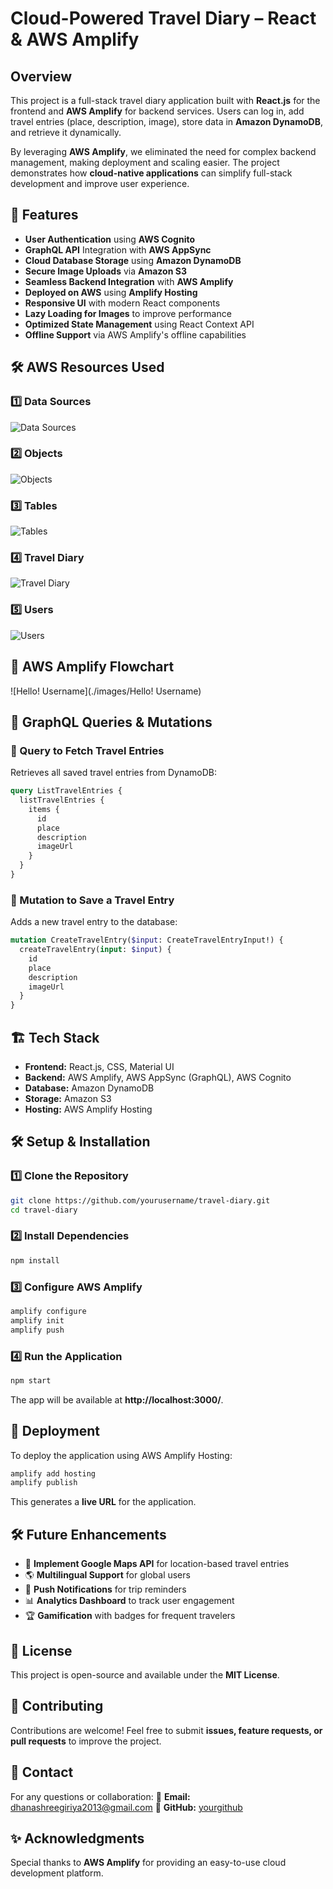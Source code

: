 # Cloud-Powered Travel Diary – React & AWS Amplify

## Overview
This project is a full-stack travel diary application built with **React.js** for the frontend and **AWS Amplify** for backend services. Users can log in, add travel entries (place, description, image), store data in **Amazon DynamoDB**, and retrieve it dynamically.

By leveraging **AWS Amplify**, we eliminated the need for complex backend management, making deployment and scaling easier. The project demonstrates how **cloud-native applications** can simplify full-stack development and improve user experience.

## 🚀 Features
- **User Authentication** using **AWS Cognito**
- **GraphQL API** Integration with **AWS AppSync**
- **Cloud Database Storage** using **Amazon DynamoDB**
- **Secure Image Uploads** via **Amazon S3**
- **Seamless Backend Integration** with **AWS Amplify**
- **Deployed on AWS** using **Amplify Hosting**
- **Responsive UI** with modern React components
- **Lazy Loading for Images** to improve performance
- **Optimized State Management** using React Context API
- **Offline Support** via AWS Amplify's offline capabilities

## 🛠 AWS Resources Used
### 1️⃣ Data Sources
![Data Sources](./images/Data_Sources)

### 2️⃣ Objects
![Objects](./images/Objects)

### 3️⃣ Tables
![Tables](./images/Tables)

### 4️⃣ Travel Diary
![Travel Diary](./images/Travel_Diary)

### 5️⃣ Users
![Users](./images/Users)

## 🔄 AWS Amplify Flowchart
![Hello! Username](./images/Hello! Username)

## 📡 GraphQL Queries & Mutations

### 🔹 Query to Fetch Travel Entries
Retrieves all saved travel entries from DynamoDB:
```graphql
query ListTravelEntries {
  listTravelEntries {
    items {
      id
      place
      description
      imageUrl
    }
  }
}
```

### 🔹 Mutation to Save a Travel Entry
Adds a new travel entry to the database:
```graphql
mutation CreateTravelEntry($input: CreateTravelEntryInput!) {
  createTravelEntry(input: $input) {
    id
    place
    description
    imageUrl
  }
}
```

## 🏗 Tech Stack
- **Frontend:** React.js, CSS, Material UI
- **Backend:** AWS Amplify, AWS AppSync (GraphQL), AWS Cognito
- **Database:** Amazon DynamoDB
- **Storage:** Amazon S3
- **Hosting:** AWS Amplify Hosting

## 🛠 Setup & Installation

### 1️⃣ Clone the Repository
```bash
git clone https://github.com/yourusername/travel-diary.git
cd travel-diary
```

### 2️⃣ Install Dependencies
```bash
npm install
```

### 3️⃣ Configure AWS Amplify
```bash
amplify configure
amplify init
amplify push
```

### 4️⃣ Run the Application
```bash
npm start
```
The app will be available at **http://localhost:3000/**.

## 📌 Deployment
To deploy the application using AWS Amplify Hosting:
```bash
amplify add hosting
amplify publish
```
This generates a **live URL** for the application.

## 🛠 Future Enhancements
- 📌 **Implement Google Maps API** for location-based travel entries
- 🌎 **Multilingual Support** for global users
- 🔔 **Push Notifications** for trip reminders
- 📊 **Analytics Dashboard** to track user engagement
- 🏆 **Gamification** with badges for frequent travelers

## 📝 License
This project is open-source and available under the **MIT License**.

## 🤝 Contributing
Contributions are welcome! Feel free to submit **issues, feature requests, or pull requests** to improve the project.

## 📩 Contact
For any questions or collaboration:
📧 **Email:** dhanashreegiriya2013@gmail.com
🔗 **GitHub:** [yourgithub](https://github.com/dhanashree010804)

## ✨ Acknowledgments
Special thanks to **AWS Amplify** for providing an easy-to-use cloud development platform.
